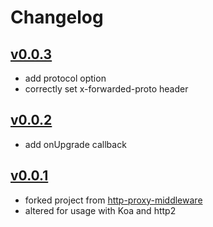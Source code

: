 # Changelog

## [v0.0.3](https://github.com/ontola/koa-http2-proxy/releases/tag/v0.0.3)

- add protocol option
- correctly set x-forwarded-proto header

## [v0.0.2](https://github.com/ontola/koa-http2-proxy/releases/tag/v0.0.2)

- add onUpgrade callback

## [v0.0.1](https://github.com/ontola/koa-http2-proxy/releases/tag/v0.0.1)

- forked project from [http-proxy-middleware](https://github.com/chimurai/http-proxy-middleware)
- altered for usage with Koa and http2
